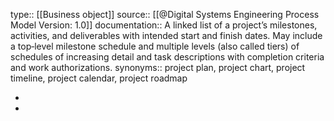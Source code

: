 type:: [[Business object]]
source:: [[@Digital Systems Engineering Process Model Version: 1.0]]
documentation:: A linked list of a project’s milestones, activities, and deliverables with intended start and finish dates. May include a top‐level milestone schedule and multiple levels (also called tiers) of schedules of increasing detail and task descriptions with completion criteria and work authorizations. 
synonyms:: project plan, project chart, project timeline, project calendar, project roadmap

-
-